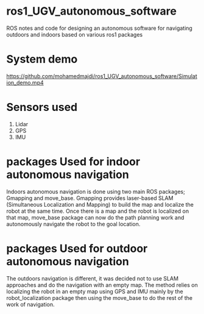 # ros1_UGV_autonomous_software
ROS notes and code for designing an autonomous software for navigating outdoors and indoors based on various ros1 packages
# System demo


https://github.com/mohamedmajdi/ros1_UGV_autonomous_software/Simulation_demo.mp4


# Sensors used
1. Lidar
2. GPS
3. IMU
# packages Used for indoor autonomous navigation
Indoors autonomous navigation is done using two main ROS packages; Gmapping and move_base. Gmapping provides laser-based SLAM (Simultaneous Localization and Mapping) to build the map and localize the robot at the same time. Once there is a map and the robot is localized on that map, move_base package can now do the path planning work and autonomously navigate the robot to the goal location.  
# packages Used for outdoor autonomous navigation
The outdoors navigation is different, it was decided not to use SLAM approaches and do the navigation with an empty map. The method relies on localizing the robot in an empty map using GPS and IMU mainly by the robot_localization package then using the move_base to do the rest of the work of navigation.
